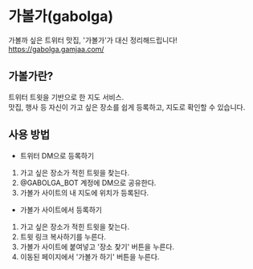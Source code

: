 # 가볼가(gabolga)
가볼까 싶은 트위터 맛집, '가볼가'가 대신 정리해드립니다!
https://gabolga.gamjaa.com/

## 가볼가란?
트위터 트윗을 기반으로 한 지도 서비스.  
맛집, 행사 등 자신이 가고 싶은 장소를 쉽게 등록하고, 지도로 확인할 수 있습니다.

## 사용 방법
- 트위터 DM으로 등록하기
 1. 가고 싶은 장소가 적힌 트윗을 찾는다.
 2. @GABOLGA_BOT 계정에 DM으로 공유한다.
 3. 가볼가 사이트의 내 지도에 위치가 등록된다.
- 가볼가 사이트에서 등록하기
 1. 가고 싶은 장소가 적힌 트윗을 찾는다.
 2. 트윗 링크 복사하기를 누른다.
 3. 가볼가 사이트에 붙여넣고 '장소 찾기' 버튼을 누른다.
 4. 이동된 페이지에서 '가볼가 하기' 버튼을 누른다.
